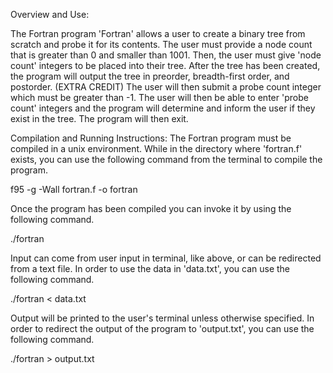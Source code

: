 Overview and Use:

The Fortran program 'Fortran' allows a user to create a binary tree from scratch and probe it for its contents. The user must provide a 
node count that is greater than 0 and smaller than 1001. Then, the user must give 'node count' integers to be placed into their tree. After the tree
has been created, the program will output the tree in preorder, breadth-first order, and postorder. (EXTRA CREDIT) The user will then submit a 
probe count integer which must be greater than -1. The user will then be able to enter 'probe count' integers and the program will determine and inform 
the user if they exist in the tree. The program will then exit. 

Compilation and Running Instructions: 
The Fortran program must be compiled in a unix environment. While in the directory where 'fortran.f' exists, you can use the following command from the
terminal to compile the program. 

f95 -g -Wall fortran.f -o fortran

Once the program has been compiled you can invoke it by using the following command.

./fortran

Input can come from user input in terminal, like above, or can be redirected from a text file. In order to use the data in 'data.txt', you can use the 
following command.

./fortran < data.txt 

Output will be printed to the user's terminal unless otherwise specified. In order to redirect the output of the program to 'output.txt', you can use the 
following command.

./fortran > output.txt 


